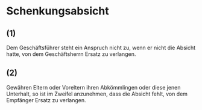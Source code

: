 # Schenkungsabsicht



## (1)

 Dem Geschäftsführer steht ein Anspruch nicht zu, wenn er nicht die Absicht hatte, von dem Geschäftsherrn Ersatz zu verlangen.

## (2)

 Gewähren Eltern oder Voreltern ihren Abkömmlingen oder diese jenen Unterhalt, so ist im Zweifel anzunehmen, dass die Absicht fehlt, von dem Empfänger Ersatz zu verlangen. 

